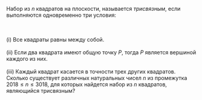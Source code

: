 Набор из $n$ квадратов на плоскости, называется *трисвязным*, если выполняются одновременно три условия:

<br/><br/>(i) Все квадраты равны между собой.
<br/><br/>(ii) Если два квадрата имеют общую точку $P$, тогда $P$ является вершиной каждого из них.
<br/><br/>(iii) Каждый квадрат касается в точности трех других квадратов.
<br/>
Сколько существует различных натуральных чисел $n$ из промежутка $2018 \le n \le 3018$, для которых найдется набор из $n$ квадратов, являющийся трисвязным?